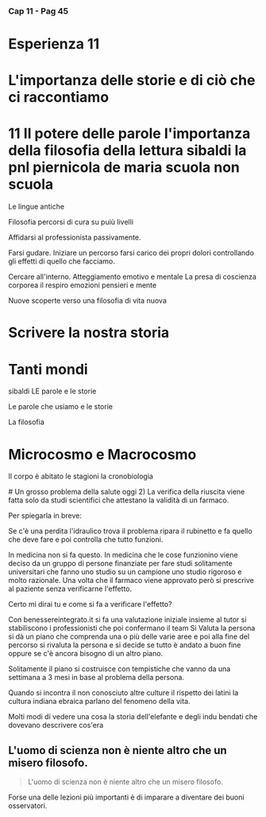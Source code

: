 ### Cap 11 - Pag 45

# Esperienza 11

# L'importanza delle storie e di ciò che ci raccontiamo

# 11 Il potere delle parole l'importanza della filosofia della lettura sibaldi la pnl piernicola de maria scuola non scuola


Le lingue antiche 

Filosofia percorsi di cura su puiù livelli

Affidarsi al professionista passivamente.

Farsi gudare. Iniziare un percorso farsi carico dei propri dolori controllando gli effetti di quello che facciamo. 

Cercare all'interno. Atteggiamento emotivo e mentale La presa di coscienza corporea il respiro emozioni pensieri e mente

Nuove scoperte verso una filosofia di vita nuova


# Scrivere la nostra storia


# Tanti mondi
sibaldi LE parole e le storie 

Le parole che usiamo e le storie

La filosofia
<!--stackedit_data:
eyJoaXN0b3J5IjpbMTc2NzkyMzU0OV19
-->

# Microcosmo e Macrocosmo

Il corpo è abitato le stagioni la cronobiologia

# Un grosso problema della salute oggi
2) La verifica della riuscita viene fatta solo da studi scientifici che attestano la validità di un farmaco.

Per spiegarla in breve:


Se c'è una perdita l'idraulico trova il problema ripara il rubinetto e fa quello che deve fare e poi controlla che tutto funzioni.

In medicina non si fa questo. In medicina che le cose funzionino viene deciso da un gruppo di persone finanziate per fare studi solitamente universitari che fanno uno studio su un campione uno studio rigoroso e molto razionale. Una volta che il farmaco viene approvato però si prescrive al paziente senza verificarne l'effetto.

Certo mi dirai tu e come si fa a verificare l'effetto?

Con benessereintegrato.it si fa una valutazione iniziale insieme al tutor si stabiliscono i professionisti che poi confermano il team
Si Valuta la persona si dà un piano che comprenda una o più delle varie aree e poi alla fine del percorso si rivaluta la persona e si decide se tutto è andato a buon fine oppure se c'è ancora bisogno di un altro piano.

Solitamente il piano si costruisce con tempistiche che vanno da una settimana a 3 mesi in base al problema della persona.


Quando si incontra il non conosciuto altre culture il rispetto dei latini la cultura indiana ebraica parlano del fenomeno della vita. 

Molti modi di vedere una cosa la storia dell'elefante e degli indu bendati che dovevano descrivere cos'era


## L'uomo di scienza non è niente altro che un misero filosofo.

> L'uomo di scienza non è niente altro che un misero filosofo.

Forse una delle lezioni più importanti è di imparare a diventare dei buoni osservatori.

<!--stackedit_data:
eyJoaXN0b3J5IjpbMTI2NzM2NzM3OV19
--> 
